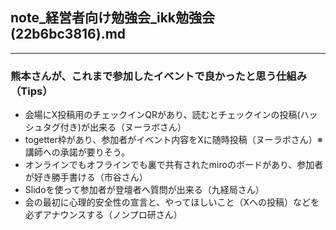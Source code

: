 note_経営者向け勉強会_ikk勉強会(22b6bc3816).md
---




---
### 熊本さんが、これまで参加したイベントで良かったと思う仕組み（Tips）
- 会場にX投稿用のチェックインQRがあり、読むとチェックインの投稿(ハッシュタグ付き)が出来る（ヌーラボさん）
- togetter枠があり、参加者がイベント内容をXに随時投稿（ヌーラボさん）※講師への承諾が要りそう。
- オンラインでもオフラインでも裏で共有されたmiroのボードがあり、参加者が好き勝手書ける（市谷さん）
- Slidoを使って参加者が登壇者へ質問が出来る（九経局さん）
- 会の最初に心理的安全性の宣言と、やってほしいこと（Xへの投稿）などを必ずアナウンスする（ノンプロ研さん）